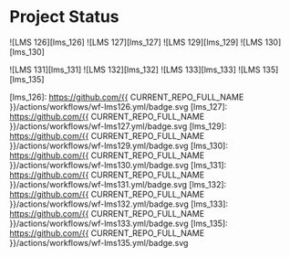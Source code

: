 # Project Status

![LMS 126][lms_126]
![LMS 127][lms_127]
![LMS 129][lms_129]
![LMS 130][lms_130]

![LMS 131][lms_131]
![LMS 132][lms_132]
![LMS 133][lms_133]
![LMS 135][lms_135]

<!-- Change REPO_NAME for the name of your repository -->
[lms_126]: https://github.com/{{ CURRENT_REPO_FULL_NAME }}/actions/workflows/wf-lms126.yml/badge.svg
[lms_127]: https://github.com/{{ CURRENT_REPO_FULL_NAME }}/actions/workflows/wf-lms127.yml/badge.svg
[lms_129]: https://github.com/{{ CURRENT_REPO_FULL_NAME }}/actions/workflows/wf-lms129.yml/badge.svg
[lms_130]: https://github.com/{{ CURRENT_REPO_FULL_NAME }}/actions/workflows/wf-lms130.yml/badge.svg
[lms_131]: https://github.com/{{ CURRENT_REPO_FULL_NAME }}/actions/workflows/wf-lms131.yml/badge.svg
[lms_132]: https://github.com/{{ CURRENT_REPO_FULL_NAME }}/actions/workflows/wf-lms132.yml/badge.svg
[lms_133]: https://github.com/{{ CURRENT_REPO_FULL_NAME }}/actions/workflows/wf-lms133.yml/badge.svg
[lms_135]: https://github.com/{{ CURRENT_REPO_FULL_NAME }}/actions/workflows/wf-lms135.yml/badge.svg